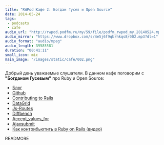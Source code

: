 ```yaml
---
title: "RWPod Кафе 2: Богдан Гусев и Open Source"
date: 2014-05-24
tags:
 - podcasts
 - cafe
audio_url: "http://rwpod.podfm.ru/my/59/file/podfm_rwpod_my_20140524.mp3"
audio_mirror: "https://www.dropbox.com/s/4e5j6f9qbrhkqs8/002.mp3?dl=1"
audio_format: "audio/mpeg"
audio_length: 39585581
duration: "00:41:11"
small_icon: mic
main_image: "/images/static/cafe/002.png"
---
```


Добрый день уважаемые слушатели. В данном кафе поговорим c **"Богданом Гусевым"** про Ruby и Open Source:

 - [Блог](http://gusiev.com/)
 - [Github](https://github.com/bogdan)
 - [Contributing to Rails](http://contributors.rubyonrails.org/contributors/bogdan-gusiev/commits)
 - [DataGrid](https://github.com/bogdan/datagrid)
 - [Js-Routes](https://github.com/railsware/js-routes)
 - [Diffbench](https://github.com/bogdan/diffbench)
 - [Accept\_values\_for](https://github.com/bogdan/accept_values_for)
 - [Ajaxsubmit](https://github.com/bogdan/ajaxsubmit)
 - [Как контрибьютить в Ruby on Rails (видео)](https://www.youtube.com/watch?v=TRn4O7pBX8E)

READMORE


